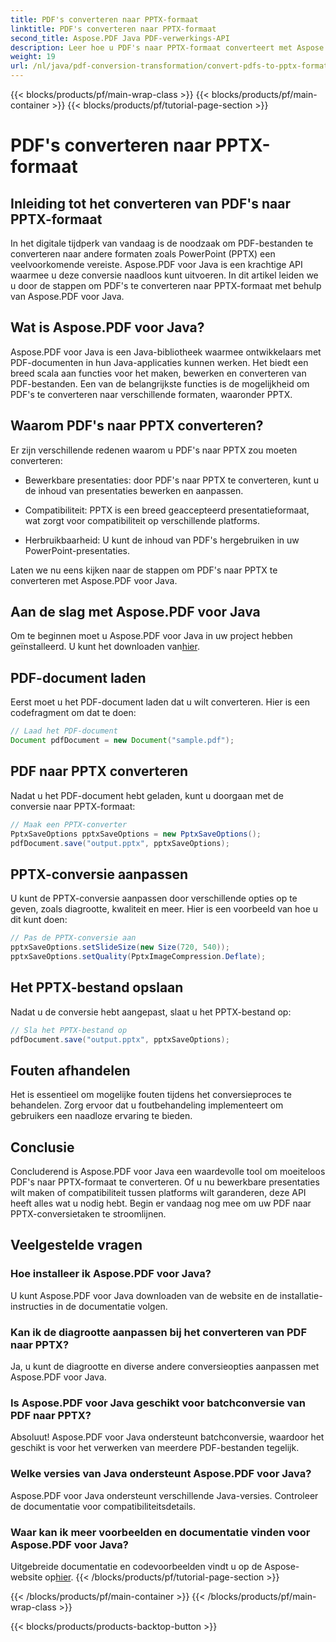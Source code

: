 ```yaml
---
title: PDF's converteren naar PPTX-formaat
linktitle: PDF's converteren naar PPTX-formaat
second_title: Aspose.PDF Java PDF-verwerkings-API
description: Leer hoe u PDF's naar PPTX-formaat converteert met Aspose.PDF voor Java. Stapsgewijze handleiding met codevoorbeelden voor naadloze conversie.
weight: 19
url: /nl/java/pdf-conversion-transformation/convert-pdfs-to-pptx-format/
---
```


{{< blocks/products/pf/main-wrap-class >}}
{{< blocks/products/pf/main-container >}}
{{< blocks/products/pf/tutorial-page-section >}}

# PDF's converteren naar PPTX-formaat


## Inleiding tot het converteren van PDF's naar PPTX-formaat

In het digitale tijdperk van vandaag is de noodzaak om PDF-bestanden te converteren naar andere formaten zoals PowerPoint (PPTX) een veelvoorkomende vereiste. Aspose.PDF voor Java is een krachtige API waarmee u deze conversie naadloos kunt uitvoeren. In dit artikel leiden we u door de stappen om PDF's te converteren naar PPTX-formaat met behulp van Aspose.PDF voor Java.

## Wat is Aspose.PDF voor Java?

Aspose.PDF voor Java is een Java-bibliotheek waarmee ontwikkelaars met PDF-documenten in hun Java-applicaties kunnen werken. Het biedt een breed scala aan functies voor het maken, bewerken en converteren van PDF-bestanden. Een van de belangrijkste functies is de mogelijkheid om PDF's te converteren naar verschillende formaten, waaronder PPTX.

## Waarom PDF's naar PPTX converteren?

Er zijn verschillende redenen waarom u PDF's naar PPTX zou moeten converteren:

- Bewerkbare presentaties: door PDF's naar PPTX te converteren, kunt u de inhoud van presentaties bewerken en aanpassen.

- Compatibiliteit: PPTX is een breed geaccepteerd presentatieformaat, wat zorgt voor compatibiliteit op verschillende platforms.

- Herbruikbaarheid: U kunt de inhoud van PDF's hergebruiken in uw PowerPoint-presentaties.

Laten we nu eens kijken naar de stappen om PDF's naar PPTX te converteren met Aspose.PDF voor Java.

## Aan de slag met Aspose.PDF voor Java

 Om te beginnen moet u Aspose.PDF voor Java in uw project hebben geïnstalleerd. U kunt het downloaden van[hier](https://releases.aspose.com/pdf/java/).

## PDF-document laden

Eerst moet u het PDF-document laden dat u wilt converteren. Hier is een codefragment om dat te doen:

```java
// Laad het PDF-document
Document pdfDocument = new Document("sample.pdf");
```

## PDF naar PPTX converteren

Nadat u het PDF-document hebt geladen, kunt u doorgaan met de conversie naar PPTX-formaat:

```java
// Maak een PPTX-converter
PptxSaveOptions pptxSaveOptions = new PptxSaveOptions();
pdfDocument.save("output.pptx", pptxSaveOptions);
```

## PPTX-conversie aanpassen

U kunt de PPTX-conversie aanpassen door verschillende opties op te geven, zoals diagrootte, kwaliteit en meer. Hier is een voorbeeld van hoe u dit kunt doen:

```java
// Pas de PPTX-conversie aan
pptxSaveOptions.setSlideSize(new Size(720, 540));
pptxSaveOptions.setQuality(PptxImageCompression.Deflate);
```

## Het PPTX-bestand opslaan

Nadat u de conversie hebt aangepast, slaat u het PPTX-bestand op:

```java
// Sla het PPTX-bestand op
pdfDocument.save("output.pptx", pptxSaveOptions);
```

## Fouten afhandelen

Het is essentieel om mogelijke fouten tijdens het conversieproces te behandelen. Zorg ervoor dat u foutbehandeling implementeert om gebruikers een naadloze ervaring te bieden.

## Conclusie

Concluderend is Aspose.PDF voor Java een waardevolle tool om moeiteloos PDF's naar PPTX-formaat te converteren. Of u nu bewerkbare presentaties wilt maken of compatibiliteit tussen platforms wilt garanderen, deze API heeft alles wat u nodig hebt. Begin er vandaag nog mee om uw PDF naar PPTX-conversietaken te stroomlijnen.

## Veelgestelde vragen

### Hoe installeer ik Aspose.PDF voor Java?

U kunt Aspose.PDF voor Java downloaden van de website en de installatie-instructies in de documentatie volgen.

### Kan ik de diagrootte aanpassen bij het converteren van PDF naar PPTX?

Ja, u kunt de diagrootte en diverse andere conversieopties aanpassen met Aspose.PDF voor Java.

### Is Aspose.PDF voor Java geschikt voor batchconversie van PDF naar PPTX?

Absoluut! Aspose.PDF voor Java ondersteunt batchconversie, waardoor het geschikt is voor het verwerken van meerdere PDF-bestanden tegelijk.

### Welke versies van Java ondersteunt Aspose.PDF voor Java?

Aspose.PDF voor Java ondersteunt verschillende Java-versies. Controleer de documentatie voor compatibiliteitsdetails.

### Waar kan ik meer voorbeelden en documentatie vinden voor Aspose.PDF voor Java?

 Uitgebreide documentatie en codevoorbeelden vindt u op de Aspose-website op[hier](https://reference.aspose.com/pdf/java/).
{{< /blocks/products/pf/tutorial-page-section >}}

{{< /blocks/products/pf/main-container >}}
{{< /blocks/products/pf/main-wrap-class >}}

{{< blocks/products/products-backtop-button >}}
